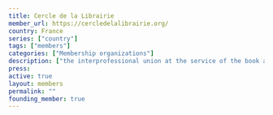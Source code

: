 ```yaml
---
title: Cercle de la Librairie
member_url: https://cercledelalibrairie.org/
country: France
series: ["country"] 
tags: ["members"]
categories: ["Membership organizations"]
description: ["the interprofessional union at the service of the book and its actors. EDRLab founding member."]
press:
active: true
layout: members 
permalink: ""
founding_member: true
---
```


